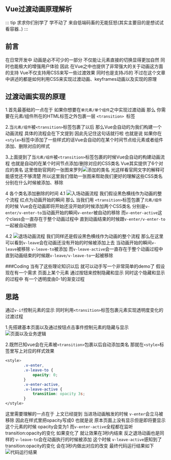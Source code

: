 ## Vue过渡动画原理解析

::: tip 求求你们别学了 学不动了
来自低端码畜的无能狂怒(其实主要目的是想试试看容器..)
:::

## 前言
在日常开发中 动画是必不可少的一部分 不仅能让元素直接的切换显得更加自然 同时也能极大的增强用户体验 因此 在Vue之中也提供了非常强大的关于动画这方面的支持 Vue不仅支持用CSS来写一些过渡效果 同时也是支持JS的 不过在这个文章中讲述的都是如何利用CSS来实现过渡动画、keyframes动画以及实现的原理

## 过渡动画实现的原理
1.首先最基础的一点在于 如果你想要在```单元素/单个组件```之中实现过渡动画 那么 你需要在元素/组件所在的HTML标签之外包裹一层  ```<transition> ```标签

2.当```元素/组件```被```<transition>```标签包裹了以后 那么Vue会自动的为我们构建一个动画流程 具体的流程会在下文提到 因此先记住这句话就行啦 也就是说 如果你在```<style>```标签中添加了一些样式的话Vue会自动的在某个时间节点给元素或者组件添加、删除对应的样式

3.上面提到了当```元素/组件```被```<transition>```标签包裹的时候Vue会自动的构建动画流程 也就是自动的在某个时间节点添加/删除对应的CSS类名 Vue其实提供了6个对应的类名 这里借助官网的一张图来罗列![添加的类名](https://user-gold-cdn.xitu.io/2018/12/4/16776ee0c46d8618?w=1216&h=924&f=png&s=306037)
光这样看官网文字的解释可能感觉还不够清楚 所以这里我们借助一张图来帮助我们更好的理解这些CSS类名分别在什么时候被添加、移除

4 各个类名添加删除的时间
4.1
![入场动画流程](https://user-gold-cdn.xitu.io/2018/12/4/16776ee0c4b52b11?w=1240&h=605&f=png&s=70468)
我们假设黑色横线作为动画的整个流程 红点为动画开始的瞬间 那么 当我们用  ```<transition>```标签包裹了```元素/组件```的时候 Vue会在动画即将开始还没开始的时候添加两个CSS类名 分别是```v-enter/v-enter-to```当动画开始的瞬间```v-enter```被自动的移除 而```v-enter-active```这个class会一直存在于整个动画过程中 直到动画结束的时候跟```v-enter/v-enter-to```一起被自动删除 

4.2
![退场动画流程](https://user-gold-cdn.xitu.io/2018/12/4/16776ee0c6595422?w=1240&h=582&f=png&s=76042)
我们同样还是假设黑色横线作为动画的整个流程 那么在这里可以看到```v-leave```会在动画还没有开始的时候被添加上去 当动画开始的瞬间```v-leave```被移除 ```v-leave-to```被添加 而```v-leave-active```会一直存在于整个动画过程中 直到动画结束的时候跟```v-leave/v-leave-to```一起被移除

###Coding
当有了这些理论知识以后 就可以动手写一个非常简单的demo了 假设现在有一个需求 页面上某个元素 通过按钮来控制隐藏和显示 同时这个隐藏和显示的过程中 有一个透明度由0-1的渐变过程 

## 思路
通过```v-if```控制元素的显示 同时利用```<transition>```标签包裹元素实现透明度变化的过渡过程

1.先搭建基本页面以及通过按钮点击事件控制元素的隐藏与显示![页面以及业务逻辑](https://user-gold-cdn.xitu.io/2018/12/4/16776ee0e8e53fe6?w=1240&h=789&f=png&s=241116)

2.既然已知vue会在元素被```<transition>```包裹以后自动添加类名 那就在```<style>```标签里写上对应的样式效果
```	css
<style>
		.v-enter,
		.v-leave-to {
			opacity: 0;
		}
		.v-enter-active,
		.v-leave-active {
			transition: opacity 3s;
		}
</style>
```
这里需要理解的一点在于 上文已经提到 当进场动画触发的时候 ```v-enter```会立马被移除 因此在样式里把opacity写成0 也就是说 原本页面上没有显示但是即将要显示这个元素的时候 opacity会变为1 而```v-enter-active```全程都在监听transition:opacity的变化 如果变化了 就让效果在3秒内结束 反之退场动画也是同样的 ```v-leave-to```会在动画执行的时候被添加 这个时候 ```v-leave-active```感知到了transition:opacity的变化 会在3秒内做出对应的改变 最终代码运行结果如下
![代码运行结果](https://user-gold-cdn.xitu.io/2018/12/4/16776ee0e8c3e424?w=540&h=336&f=gif&s=65203)
